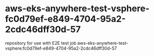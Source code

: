 # aws-eks-anywhere-test-vsphere-fc0d79ef-e849-4704-95a2-2cdc46dff30d-57
repository for use with E2E test job aws-eks-anywhere-test-vsphere:fc0d79ef-e849-4704-95a2-2cdc46dff30d-57
